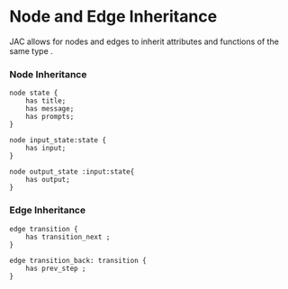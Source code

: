 # Node and Edge Inheritance

JAC allows for nodes and edges  to inherit attributes and functions of the same type .

### Node Inheritance
```jac
node state {
    has title;
    has message;
    has prompts;
}

node input_state:state {
    has input;
}

node output_state :input:state{
    has output;
}
```

### Edge Inheritance

```jac
edge transition {
    has transition_next ;
}

edge transition_back: transition {
    has prev_step ;
}
```
